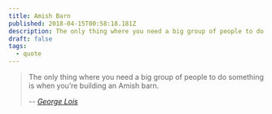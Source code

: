 ```yaml
---
title: Amish Barn
published: 2018-04-15T00:58:18.181Z
description: The only thing where you need a big group of people to do something is when you’re building an Amish barn.
draft: false
tags:
  - quote
---
```


> The only thing where you need a big group of people to do something is when you’re building an Amish barn.
>
> -- <cite>[George Lois](https://www.fastcodesign.com/90167996/ad-legend-george-lois-magazine-covers-are-trash-today)</cite>
